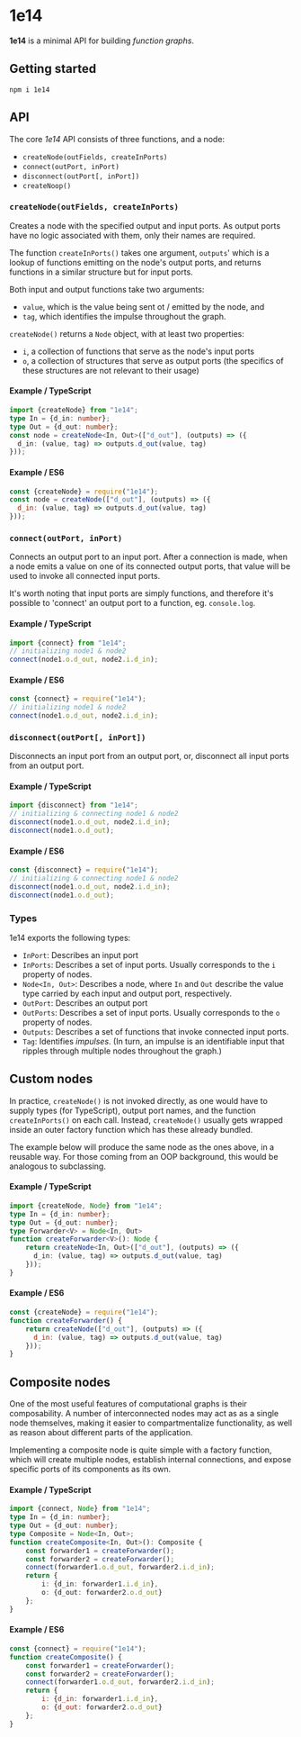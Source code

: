 1e14
====

**1e14** is a minimal API for building *function graphs*.

Getting started
---------------

`npm i 1e14`

API
---

The core *1e14* API consists of three functions, and a node:

* `createNode(outFields, createInPorts)`
* `connect(outPort, inPort)`
* `disconnect(outPort[, inPort])`
* `createNoop()`

### `createNode(outFields, createInPorts)`

Creates a node with the specified output and input ports. As output ports 
have no logic associated with them, only their names are required.

The function `createInPorts()` takes one argument, `outputs`' which is a 
lookup of functions emitting on the node's output ports, and returns 
functions in a similar structure but for input ports.

Both input and output functions take two arguments:
* `value`, which is the value being sent ot / emitted by the node, and
* `tag`, which identifies the impulse throughout the graph.

`createNode()` returns a `Node` object, with at least two properties:
* `i`, a collection of functions that serve as the node's input ports
* `o`, a collection of structures that serve as output ports (the specifics 
of these structures are not relevant to their usage)

#### Example / TypeScript

```typescript
import {createNode} from "1e14";
type In = {d_in: number};
type Out = {d_out: number};
const node = createNode<In, Out>(["d_out"], (outputs) => ({
  d_in: (value, tag) => outputs.d_out(value, tag)
}));
```

#### Example / ES6

```javascript
const {createNode} = require("1e14");
const node = createNode(["d_out"], (outputs) => ({
  d_in: (value, tag) => outputs.d_out(value, tag)
}));
```

### `connect(outPort, inPort)`

Connects an output port to an input port. After a connection is made, when a 
node emits a value on one of its connected output ports, that value will be 
used to invoke all connected input ports.

It's worth noting that input ports are simply functions, and therefore it's 
possible to 'connect' an output port to a function, eg. `console.log`. 

#### Example / TypeScript

```typescript
import {connect} from "1e14";
// initializing node1 & node2 
connect(node1.o.d_out, node2.i.d_in);
```

#### Example / ES6

```javascript
const {connect} = require("1e14");
// initializing node1 & node2 
connect(node1.o.d_out, node2.i.d_in);
```

### `disconnect(outPort[, inPort])`

Disconnects an input port from an output port, or, disconnect all input ports
from an output port.

#### Example / TypeScript

```typescript
import {disconnect} from "1e14";
// initializing & connecting node1 & node2 
disconnect(node1.o.d_out, node2.i.d_in);
disconnect(node1.o.d_out);
```

#### Example / ES6

```javascript
const {disconnect} = require("1e14");
// initializing & connecting node1 & node2 
disconnect(node1.o.d_out, node2.i.d_in);
disconnect(node1.o.d_out);
```

### Types

1e14 exports the following types:

* `InPort`: Describes an input port
* `InPorts`: Describes a set of input ports. Usually corresponds to the `i` 
property of nodes.
* `Node<In, Out>`: Describes a node, where `In` and `Out` describe the value 
type carried by each input and output port, respectively.
* `OutPort`: Describes an output port
* `OutPorts`: Describes a set of input ports. Usually corresponds to the `o` 
property of nodes.
* `Outputs`: Describes a set of functions that invoke connected input ports.
* `Tag`: Identifies *impulses*. (In turn, an impulse is an identifiable input
 that ripples through multiple nodes throughout the graph.)

Custom nodes
------------

In practice, `createNode()` is not invoked directly, as one would have to 
supply types (for TypeScript), output port names, and the function 
`createInPorts()` on each call. Instead, `createNode()` usually gets wrapped 
inside an outer factory function which has these already bundled.

The example below will produce the same node as the ones above, in a reusable
way. For those coming from an OOP background, this would be analogous to 
subclassing.

#### Example / TypeScript

```typescript
import {createNode, Node} from "1e14";
type In = {d_in: number};
type Out = {d_out: number};
type Forwarder<V> = Node<In, Out>
function createForwarder<V>(): Node {
    return createNode<In, Out>(["d_out"], (outputs) => ({
      d_in: (value, tag) => outputs.d_out(value, tag)
    }));
}
```

#### Example / ES6

```javascript
const {createNode} = require("1e14");
function createForwarder() {
    return createNode(["d_out"], (outputs) => ({
      d_in: (value, tag) => outputs.d_out(value, tag)
    }));
}
```

Composite nodes
---------------

One of the most useful features of computational graphs is their 
composability. A number of interconnected nodes may act as as a single node 
themselves, making it easier to compartmentalize functionality, as well as 
reason about different parts of the application.

Implementing a composite node is quite simple with a factory function, which 
will create multiple nodes, establish internal connections, and expose
specific ports of its components as its own.

#### Example / TypeScript

```typescript
import {connect, Node} from "1e14";
type In = {d_in: number};
type Out = {d_out: number};
type Composite = Node<In, Out>;
function createComposite<In, Out>(): Composite {
    const forwarder1 = createForwarder();
    const forwarder2 = createForwarder();
    connect(forwarder1.o.d_out, forwarder2.i.d_in);
    return {
        i: {d_in: forwarder1.i.d_in},
        o: {d_out: forwarder2.o.d_out}
    };
}
``` 

#### Example / ES6

```javascript
const {connect} = require("1e14");
function createComposite() {
    const forwarder1 = createForwarder();
    const forwarder2 = createForwarder();
    connect(forwarder1.o.d_out, forwarder2.i.d_in);
    return {
        i: {d_in: forwarder1.i.d_in},
        o: {d_out: forwarder2.o.d_out}
    };
}
``` 
